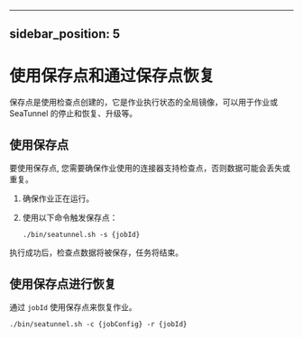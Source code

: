---

sidebar_position: 5
-------------------

# 使用保存点和通过保存点恢复

保存点是使用检查点创建的，它是作业执行状态的全局镜像，可以用于作业或 SeaTunnel 的停止和恢复、升级等。

## 使用保存点

要使用保存点, 您需要确保作业使用的连接器支持检查点，否则数据可能会丢失或重复。

1. 确保作业正在运行。

2. 使用以下命令触发保存点：

   ```./bin/seatunnel.sh -s {jobId}```

执行成功后，检查点数据将被保存，任务将结束。

## 使用保存点进行恢复

通过 `jobId` 使用保存点来恢复作业。

```./bin/seatunnel.sh -c {jobConfig} -r {jobId}```
